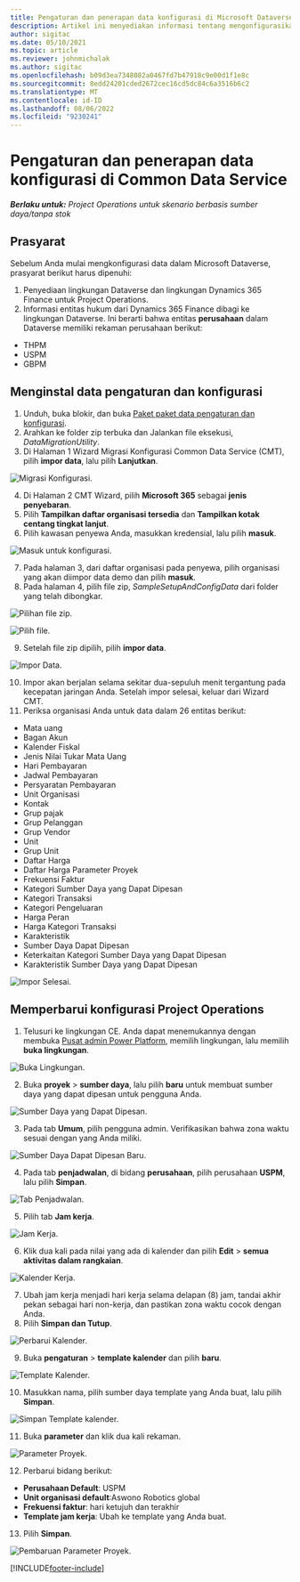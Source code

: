 ```yaml
---
title: Pengaturan dan penerapan data konfigurasi di Microsoft Dataverse
description: Artikel ini menyediakan informasi tentang mengonfigurasikan dan menerapkan data konfigurasi di Project Operations.
author: sigitac
ms.date: 05/10/2021
ms.topic: article
ms.reviewer: johnmichalak
ms.author: sigitac
ms.openlocfilehash: b09d3ea7348082a0467fd7b47918c9e00d1f1e8c
ms.sourcegitcommit: 8edd24201cded2672cec16cd5dc84c6a3516b6c2
ms.translationtype: MT
ms.contentlocale: id-ID
ms.lasthandoff: 08/06/2022
ms.locfileid: "9230241"
---
```

# <a name="set-up-and-apply-configuration-data-in-the-common-data-service"></a>Pengaturan dan penerapan data konfigurasi di Common Data Service 

_**Berlaku untuk:** Project Operations untuk skenario berbasis sumber daya/tanpa stok_



## <a name="prerequisites"></a>Prasyarat

Sebelum Anda mulai mengkonfigurasi data dalam Microsoft Dataverse, prasyarat berikut harus dipenuhi:

1.  Penyediaan lingkungan Dataverse dan lingkungan Dynamics 365 Finance untuk Project Operations.
2.  Informasi entitas hukum dari Dynamics 365 Finance dibagi ke lingkungan Dataverse. Ini berarti bahwa entitas **perusahaan** dalam Dataverse memiliki rekaman perusahaan berikut:
  - THPM
  - USPM
  - GBPM

## <a name="install-setup-and-configuration-data"></a>Menginstal data pengaturan dan konfigurasi

1. Unduh, buka blokir, dan buka [Paket paket data pengaturan dan konfigurasi](https://download.microsoft.com/download/e/2/d/e2da6c98-d5dd-450c-aabe-fd6bf2ba374b/ProjOpsSampleSetupData-%20Integrated%20Latest.zip).
2. Arahkan ke folder zip terbuka dan Jalankan file eksekusi, *DataMigrationUtility*.
3. Di Halaman 1 Wizard Migrasi Konfigurasi Common Data Service (CMT), pilih **impor data**, lalu pilih **Lanjutkan**.

![Migrasi Konfigurasi.](./media/1ConfigurationMigration.png)

4. Di Halaman 2 CMT Wizard, pilih **Microsoft 365** sebagai **jenis penyebaran**.
5. Pilih **Tampilkan daftar organisasi tersedia** dan **Tampilkan kotak centang tingkat lanjut**.
6. Pilih kawasan penyewa Anda, masukkan kredensial, lalu pilih **masuk**.

![Masuk untuk konfigurasi.](./media/2ConfigurationSignin.png)

7. Pada halaman 3, dari daftar organisasi pada penyewa, pilih organisasi yang akan diimpor data demo dan pilih **masuk**.
8. Pada halaman 4, pilih file zip, *SampleSetupAndConfigData* dari folder yang telah dibongkar.

![Pilihan file zip.](./media/3ZipFile.png)

![Pilih file.](./media/4SelectAFile.png)

9. Setelah file zip dipilih, pilih **impor data**.

![Impor Data.](./media/5ImportData.png)

10. Impor akan berjalan selama sekitar dua-sepuluh menit tergantung pada kecepatan jaringan Anda. Setelah impor selesai, keluar dari Wizard CMT. 
11. Periksa organisasi Anda untuk data dalam 26 entitas berikut:

  - Mata uang
  - Bagan Akun
  - Kalender Fiskal
  - Jenis Nilai Tukar Mata Uang
  - Hari Pembayaran
  - Jadwal Pembayaran
  - Persyaratan Pembayaran
  - Unit Organisasi
  - Kontak
  - Grup pajak
  - Grup Pelanggan
  - Grup Vendor
  - Unit
  - Grup Unit
  - Daftar Harga
  - Daftar Harga Parameter Proyek
  - Frekuensi Faktur
  - Kategori Sumber Daya yang Dapat Dipesan
  - Kategori Transaksi
  - Kategori Pengeluaran
  - Harga Peran
  - Harga Kategori Transaksi
  - Karakteristik
  - Sumber Daya Dapat Dipesan
  - Keterkaitan Kategori Sumber Daya yang Dapat Dipesan
  - Karakteristik Sumber Daya yang Dapat Dipesan

![Impor Selesai.](./media/6CompleteImport.png)

## <a name="update-project-operations-configurations"></a>Memperbarui konfigurasi Project Operations

1. Telusuri ke lingkungan CE. Anda dapat menemukannya dengan membuka [Pusat admin Power Platform](https://admin.powerplatform.microsoft.com/environments), memilih lingkungan, lalu memilih **buka lingkungan**. 

![Buka Lingkungan.](./media/7OpenEnvironment.png)

2. Buka **proyek** > **sumber daya**, lalu pilih **baru** untuk membuat sumber daya yang dapat dipesan untuk pengguna Anda.

![Sumber Daya yang Dapat Dipesan.](./media/8BookableResources.png)

3. Pada tab **Umum**, pilih pengguna admin. Verifikasikan bahwa zona waktu sesuai dengan yang Anda miliki. 

![Sumber Daya Dapat Dipesan Baru.](./media/9NewBookableResource.png)

4. Pada tab **penjadwalan**, di bidang **perusahaan**, pilih perusahaan **USPM**, lalu pilih **Simpan**. 

![Tab Penjadwalan.](./media/10SchedulingTab.png)

5. Pilih tab **Jam kerja**.  

![Jam Kerja.](./media/11WorkHours.png)

6. Klik dua kali pada nilai yang ada di kalender dan pilih **Edit** > **semua aktivitas dalam rangkaian**. 

![Kalender Kerja.](./media/12WorkCalendar.png)

7. Ubah jam kerja menjadi hari kerja selama delapan (8) jam, tandai akhir pekan sebagai hari non-kerja, dan pastikan zona waktu cocok dengan Anda. 
8. Pilih **Simpan dan Tutup**.

![Perbarui Kalender.](./media/13UpdateCalendar.png)

9. Buka **pengaturan** > **template kalender** dan pilih **baru**.
 
 ![Template Kalender.](./media/14CalendarTemplates.png)
 
 10. Masukkan nama, pilih sumber daya template yang Anda buat, lalu pilih **Simpan**. 
 
 ![Simpan Template kalender.](./media/15SaveCalendarTemplate.png)
 
 11. Buka **parameter** dan klik dua kali rekaman. 
 
 ![Parameter Proyek.](./media/16ProjectParameters.png)
 
12. Perbarui bidang berikut:

 - **Perusahaan Default**: USPM
 - **Unit organisasi default**:Aswono Robotics global
 - **Frekuensi faktur**: hari ketujuh dan terakhir
 - **Template jam kerja**: Ubah ke template yang Anda buat.

13. Pilih **Simpan**. 

![Pembaruan Parameter Proyek.](./media/17UpdatedProjectParameters.png)


[!INCLUDE[footer-include](../includes/footer-banner.md)]
